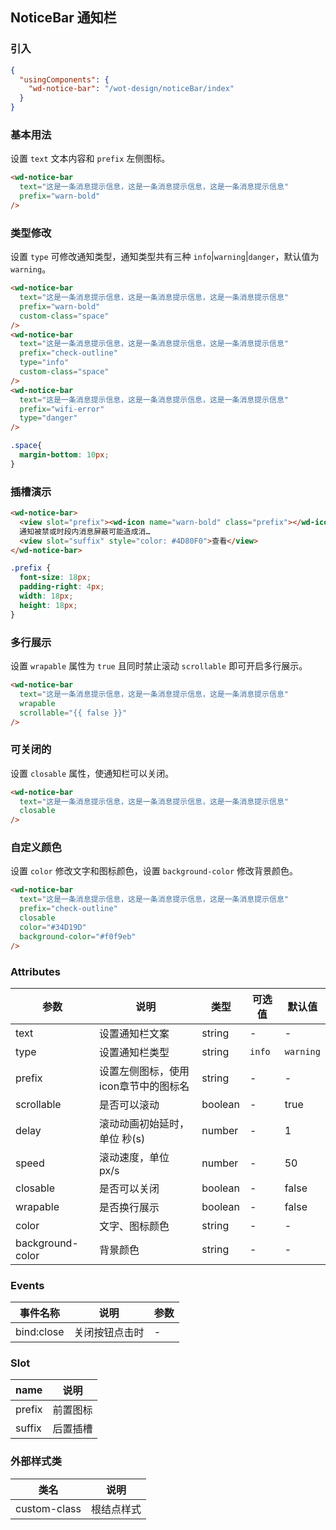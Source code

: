 ## NoticeBar 通知栏

### 引入

```json
{
  "usingComponents": {
    "wd-notice-bar": "/wot-design/noticeBar/index"
  }
}
```

### 基本用法

设置 `text` 文本内容和 `prefix` 左侧图标。

```html
<wd-notice-bar
  text="这是一条消息提示信息，这是一条消息提示信息，这是一条消息提示信息"
  prefix="warn-bold"
/>
```

### 类型修改

设置 `type` 可修改通知类型，通知类型共有三种 `info`|`warning`|`danger`，默认值为`warning`。

```html
<wd-notice-bar
  text="这是一条消息提示信息，这是一条消息提示信息，这是一条消息提示信息"
  prefix="warn-bold"
  custom-class="space"
/>
<wd-notice-bar
  text="这是一条消息提示信息，这是一条消息提示信息，这是一条消息提示信息"
  prefix="check-outline"
  type="info"
  custom-class="space"
/>
<wd-notice-bar
  text="这是一条消息提示信息，这是一条消息提示信息，这是一条消息提示信息"
  prefix="wifi-error"
  type="danger"
/>
```
```css
.space{
  margin-bottom: 10px;
}
```

### 插槽演示

```html
<wd-notice-bar>
  <view slot="prefix"><wd-icon name="warn-bold" class="prefix"></wd-icon></view>
  通知被禁或时段内消息屏蔽可能造成消…
  <view slot="suffix" style="color: #4D80F0">查看</view>
</wd-notice-bar>
```
```css
.prefix {
  font-size: 18px;
  padding-right: 4px;
  width: 18px;
  height: 18px;
}
```

### 多行展示

设置 `wrapable` 属性为 `true` 且同时禁止滚动 `scrollable` 即可开启多行展示。

```html
<wd-notice-bar
  text="这是一条消息提示信息，这是一条消息提示信息，这是一条消息提示信息"
  wrapable
  scrollable="{{ false }}"
/>
```

### 可关闭的

设置 `closable` 属性，使通知栏可以关闭。

```html
<wd-notice-bar
  text="这是一条消息提示信息，这是一条消息提示信息，这是一条消息提示信息"
  closable
/>
```

### 自定义颜色

设置 `color` 修改文字和图标颜色，设置 `background-color` 修改背景颜色。

```html
<wd-notice-bar
  text="这是一条消息提示信息，这是一条消息提示信息，这是一条消息提示信息"
  prefix="check-outline"
  closable
  color="#34D19D"
  background-color="#f0f9eb"
/>
```

### Attributes

| 参数      | 说明                                 | 类型      | 可选值       | 默认值   |
|---------- |------------------------------------ |---------- |------------- |-------- |
| text | 设置通知栏文案 | string | - | - |
| type | 设置通知栏类型 | string | `info`|`warning`|`danger` | 'warning' |
| prefix | 设置左侧图标，使用icon章节中的图标名 | string | - | - |
| scrollable | 是否可以滚动 | boolean | - | true |
| delay | 滚动动画初始延时，单位 秒(s) | number | - | 1 |
| speed | 滚动速度，单位 px/s | number | - | 50 |
| closable | 是否可以关闭 | boolean | - | false |
| wrapable | 是否换行展示 | boolean | - | false |
| color | 文字、图标颜色 | string | - | - |
| background-color | 背景颜色 | string | - | - |

### Events

| 事件名称      | 说明                                 | 参数     |
|------------- |------------------------------------ |--------- |
| bind:close | 关闭按钮点击时 | - |

### Slot

| name      | 说明       |
|------------- |----------- |
| prefix | 前置图标 |
| suffix | 后置插槽 |

### 外部样式类

| 类名     | 说明                |
|---------|---------------------|
| custom-class | 根结点样式 |
